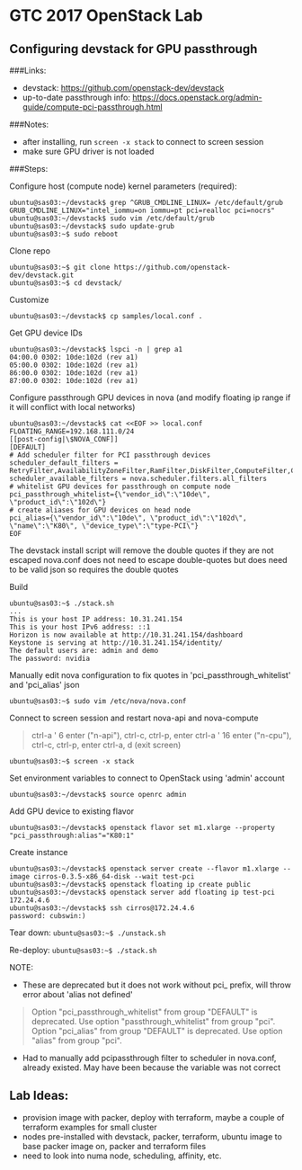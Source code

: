 # GTC 2017 OpenStack Lab

## Configuring devstack for GPU passthrough

###Links:
* devstack: https://github.com/openstack-dev/devstack
* up-to-date passthrough info: https://docs.openstack.org/admin-guide/compute-pci-passthrough.html

###Notes:
* after installing, run `screen -x stack` to connect to screen session
* make sure GPU driver is not loaded

###Steps:

Configure host (compute node) kernel parameters (required):

```
ubuntu@sas03:~/devstack$ grep ^GRUB_CMDLINE_LINUX= /etc/default/grub
GRUB_CMDLINE_LINUX="intel_iommu=on iommu=pt pci=realloc pci=nocrs"
ubuntu@sas03:~/devstack$ sudo vim /etc/default/grub
ubuntu@sas03:~/devstack$ sudo update-grub
ubuntu@sas03:~$ sudo reboot
```

Clone repo

```
ubuntu@sas03:~$ git clone https://github.com/openstack-dev/devstack.git
ubuntu@sas03:~$ cd devstack/
```

Customize

```
ubuntu@sas03:~/devstack$ cp samples/local.conf .
```

Get GPU device IDs

```
ubuntu@sas03:~/devstack$ lspci -n | grep a1
04:00.0 0302: 10de:102d (rev a1)
05:00.0 0302: 10de:102d (rev a1)
86:00.0 0302: 10de:102d (rev a1)
87:00.0 0302: 10de:102d (rev a1)
```

Configure passthrough GPU devices in nova (and modify floating ip range if it will conflict with local networks)

```
ubuntu@sas03:~/devstack$ cat <<EOF >> local.conf
FLOATING_RANGE=192.168.111.0/24
[[post-config|\$NOVA_CONF]]
[DEFAULT]
# Add scheduler filter for PCI passthrough devices
scheduler_default_filters = RetryFilter,AvailabilityZoneFilter,RamFilter,DiskFilter,ComputeFilter,ComputeCapabilitiesFilter,ImagePropertiesFilter,ServerGroupAntiAffinityFilter,ServerGroupAffinityFilter,SameHostFilter,DifferentHostFilter,PciPassthroughFilter
scheduler_available_filters = nova.scheduler.filters.all_filters
# whitelist GPU devices for passthrough on compute node
pci_passthrough_whitelist={\"vendor_id\":\"10de\", \"product_id\":\"102d\"}
# create aliases for GPU devices on head node
pci_alias={\"vendor_id\":\"10de\", \"product_id\":\"102d\", \"name\":\"K80\", \"device_type\":\"type-PCI\"}
EOF
```

The devstack install script will remove the double quotes if they are not escaped
nova.conf does not need to escape double-quotes but does need to be valid json so requires the double quotes

Build

```
ubuntu@sas03:~$ ./stack.sh
...
This is your host IP address: 10.31.241.154
This is your host IPv6 address: ::1
Horizon is now available at http://10.31.241.154/dashboard
Keystone is serving at http://10.31.241.154/identity/
The default users are: admin and demo
The password: nvidia
```

Manually edit nova configuration to fix quotes in 'pci_passthrough_whitelist' and 'pci_alias' json

```
ubuntu@sas03:~$ sudo vim /etc/nova/nova.conf
```

Connect to screen session and restart nova-api and nova-compute

> ctrl-a ' 6 enter ("n-api"), ctrl-c, ctrl-p, enter
> ctrl-a ' 16 enter ("n-cpu"), ctrl-c, ctrl-p, enter
> ctrl-a, d (exit screen)

```
ubuntu@sas03:~$ screen -x stack
```

Set environment variables to connect to OpenStack using 'admin' account

```
ubuntu@sas03:~/devstack$ source openrc admin
```

Add GPU device to existing flavor

```
ubuntu@sas03:~/devstack$ openstack flavor set m1.xlarge --property "pci_passthrough:alias"="K80:1"
```

Create instance

```
ubuntu@sas03:~/devstack$ openstack server create --flavor m1.xlarge --image cirros-0.3.5-x86_64-disk --wait test-pci
ubuntu@sas03:~/devstack$ openstack floating ip create public
ubuntu@sas03:~/devstack$ openstack server add floating ip test-pci 172.24.4.6
ubuntu@sas03:~/devstack$ ssh cirros@172.24.4.6
password: cubswin:)
```

Tear down: `ubuntu@sas03:~$ ./unstack.sh`

Re-deploy: `ubuntu@sas03:~$ ./stack.sh`

NOTE:
* These are deprecated but it does not work without pci_ prefix, will throw error about 'alias not defined'
> Option "pci_passthrough_whitelist" from group "DEFAULT" is deprecated. Use option "passthrough_whitelist" from group "pci".
> Option "pci_alias" from group "DEFAULT" is deprecated. Use option "alias" from group "pci".

* Had to manually add pcipassthrough filter to scheduler in nova.conf, already existed. May have been because the variable was not correct

## Lab Ideas:
* provision image with packer, deploy with terraform, maybe a couple of terraform examples for small cluster
* nodes pre-installed with devstack, packer, terraform, ubuntu image to base packer image on, packer and terraform files
* need to look into numa node, scheduling, affinity, etc.
